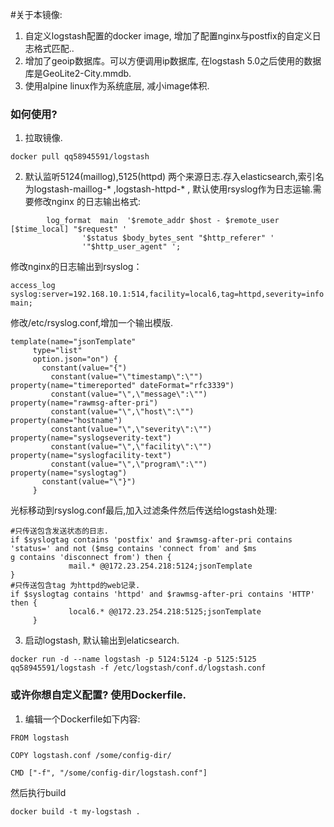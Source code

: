 #关于本镜像:

1. 自定义logstash配置的docker image, 增加了配置nginx与postfix的自定义日志格式匹配..
2. 增加了geoip数据库。可以方便调用ip数据库, 在logstash 5.0之后使用的数据库是GeoLite2-City.mmdb. 
3. 使用alpine linux作为系统底层, 减小image体积.

### 如何使用?

1. 拉取镜像.

```
docker pull qq58945591/logstash

```
2. 默认监听5124(maillog),5125(httpd) 两个来源日志.存入elasticsearch,索引名为logstash-maillog-* ,logstash-httpd-* , 默认使用rsyslog作为日志运输.需要修改nginx 的日志输出格式:

```
        log_format  main  '$remote_addr $host - $remote_user [$time_local] "$request" '
                '$status $body_bytes_sent "$http_referer" '
                '"$http_user_agent" ';
```

修改nginx的日志输出到rsyslog：

```
access_log syslog:server=192.168.10.1:514,facility=local6,tag=httpd,severity=info main;

```

修改/etc/rsyslog.conf,增加一个输出模版.

```
template(name="jsonTemplate"
     type="list"
     option.json="on") {
       constant(value="{")
         constant(value="\"timestamp\":\"")      property(name="timereported" dateFormat="rfc3339")
         constant(value="\",\"message\":\"")     property(name="rawmsg-after-pri")
         constant(value="\",\"host\":\"")        property(name="hostname")
         constant(value="\",\"severity\":\"")    property(name="syslogseverity-text")
         constant(value="\",\"facility\":\"")    property(name="syslogfacility-text")
         constant(value="\",\"program\":\"")   property(name="syslogtag")
       constant(value="\"}")
     }

```

光标移动到rsyslog.conf最后,加入过滤条件然后传送给logstash处理:

```
#只传送包含发送状态的日志.
if $syslogtag contains 'postfix' and $rawmsg-after-pri contains 'status=' and not ($msg contains 'connect from' and $ms
g contains 'disconnect from') then {
             mail.* @@172.23.254.218:5124;jsonTemplate
}
#只传送包含tag 为httpd的web记录.
if $syslogtag contains 'httpd' and $rawmsg-after-pri contains 'HTTP' then {
             local6.* @@172.23.254.218:5125;jsonTemplate
     }
```

3. 启动logstash, 默认输出到elaticsearch.

```
docker run -d --name logstash -p 5124:5124 -p 5125:5125 qq58945591/logstash -f /etc/logstash/conf.d/logstash.conf

```

### 或许你想自定义配置? 使用Dockerfile.

1. 编辑一个Dockerfile如下内容:

```
FROM logstash

COPY logstash.conf /some/config-dir/

CMD ["-f", "/some/config-dir/logstash.conf"]

```
然后执行build

```
docker build -t my-logstash .

```
